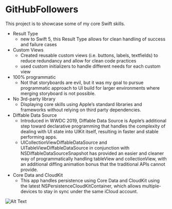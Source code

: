 # GitHubFollowers

This project is to showcase some of my core Swift skills.
* Result Type
    * new to Swift 5, this Result Type allows for clean handling of success and failure cases
* Custom Views
    * Created reusable custom views (i.e. buttons, labels, textfields) to reduce redundancy and allow for clean code practices
    * used custom initializers to handle different needs for each custom view
* 100% programmatic
    * Not that storyboards are evil, but it was my goal to pursue programmatic approach to UI build for larger environments where merging storyboard is not possible.
* No 3rd-party library
    * Displaying core skills using Apple’s standard libraries and frameworks without relying on third party dependencies.
* Diffable Data Source
    * Introduced in WWDC 2019, Diffable Data Source is Apple’s additional step toward declarative programming that handles the complexity of dealing with UI state into UIKit itself, resulting in faster and stable performing apps. 
    * UICollectionViewDiffableDataSource and UITableViewDiffableDataSource in conjunction with NSDiffableDataSourceSnapshot has provided an easier and cleaner way of programmatically handling tableView and collectionView, with an additional diffing animation bonus that the traditional APIs cannot provide.
* Core Data and CloudKit
    * This app handles persistence using Core Data and CloudKit using the latest NSPersistenceCloudKitContainer, which allows multiple-devices to stay in sync under the same iCloud account.

![Alt Text](https://media.giphy.com/media/fYHGDmFEd0QsorkqRk/giphy.gif)
